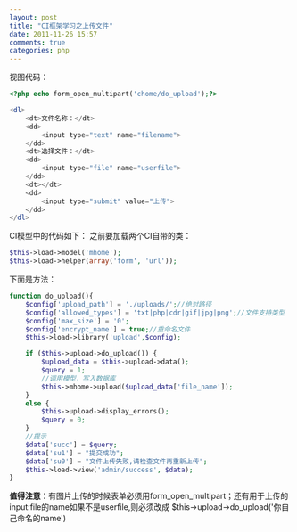 ```yaml
---
layout: post
title: "CI框架学习之上传文件"
date: 2011-11-26 15:57
comments: true
categories: php
---
```


视图代码： 
    
```php
<?php echo form_open_multipart('chome/do_upload');?>

<dl>
    <dt>文件名称：</dt>
    <dd>
        <input type="text" name="filename">
    </dd>
    <dt>选择文件：</dt>
    <dd>
        <input type="file" name="userfile">
    </dd>
    <dt></dt>
    <dd>
        <input type="submit" value="上传">
    </dd>
</dl>
```

CI模型中的代码如下： 之前要加载两个CI自带的类： 


```php
$this->load->model('mhome');
$this->load->helper(array('form', 'url'));
```

下面是方法： 
    
```php
function do_upload(){
	$config['upload_path'] = './uploads/';//绝对路径
	$config['allowed_types'] = 'txt|php|cdr|gif|jpg|png';//文件支持类型
	$config['max_size'] = '0';
	$config['encrypt_name'] = true;//重命名文件
	$this->load->library('upload',$config);

	if ($this->upload->do_upload()) {
		$upload_data = $this->upload->data();
		$query = 1;
		//调用模型，写入数据库
		$this->mhome->upload($upload_data['file_name']);
	}
	else {
		$this->upload->display_errors();
		$query = 0;
	}
	//提示
	$data['succ'] = $query;
	$data['su1'] = "提交成功";
	$data['su0'] = "文件上传失败,请检查文件再重新上传";
	$this->load->view('admin/success', $data);
}
```

**值得注意**：有图片上传的时候表单必须用form_open_multipart；还有用于上传的input:file的name如果不是userfile,则必须改成 $this->upload->do_upload('你自己命名的name')
